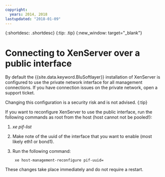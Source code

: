 ```yaml
---
copyright:
  years: 2014, 2018
lastupdated: "2018-01-09"
---
```

{:shortdesc: .shortdesc}
{:tip: .tip}
{:new_window: target="_blank"}

# Connecting to XenServer over a public interface

By default the {{site.data.keyword.BluSoftlayer}} installation of XenServer is configured to use the private network interface for all management connections. If you have connection issues on the private network, open a support ticket.

Changing this configuration is a security risk and is not advised.
{:tip}

If you want to reconfigure XenServer to use the public interface, run the following commands as root from the host (host cannot not be pooled!): 

1. *xe pif-list*

2. Make note of the uuid of the interface that you want to enable (most likely eth1 or bond1).

3. Run the following command:

        xe host-management-reconfigure pif-uuid=

These changes take place immediately and do not require a restart.
